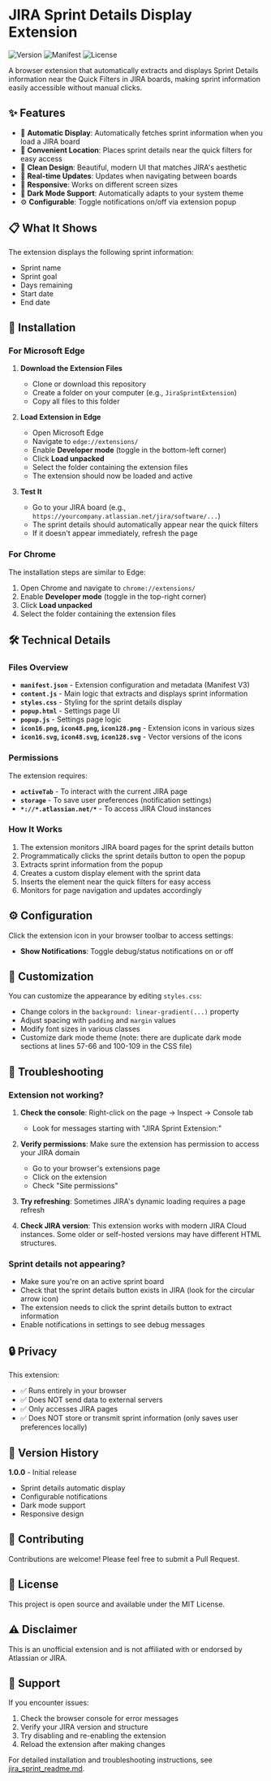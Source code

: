# JIRA Sprint Details Display Extension

![Version](https://img.shields.io/badge/version-1.0.0-blue)
![Manifest](https://img.shields.io/badge/manifest-v3-green)
![License](https://img.shields.io/badge/license-MIT-orange)

A browser extension that automatically extracts and displays Sprint Details information near the Quick Filters in JIRA boards, making sprint information easily accessible without manual clicks.

## ✨ Features

- 🚀 **Automatic Display**: Automatically fetches sprint information when you load a JIRA board
- 📍 **Convenient Location**: Places sprint details near the quick filters for easy access
- 🎨 **Clean Design**: Beautiful, modern UI that matches JIRA's aesthetic
- 🔄 **Real-time Updates**: Updates when navigating between boards
- 📱 **Responsive**: Works on different screen sizes
- 🌙 **Dark Mode Support**: Automatically adapts to your system theme
- ⚙️ **Configurable**: Toggle notifications on/off via extension popup

## 📋 What It Shows

The extension displays the following sprint information:

- Sprint name
- Sprint goal
- Days remaining
- Start date
- End date

## 🚀 Installation

### For Microsoft Edge

1. **Download the Extension Files**
   - Clone or download this repository
   - Create a folder on your computer (e.g., `JiraSprintExtension`)
   - Copy all files to this folder

2. **Load Extension in Edge**
   - Open Microsoft Edge
   - Navigate to `edge://extensions/`
   - Enable **Developer mode** (toggle in the bottom-left corner)
   - Click **Load unpacked**
   - Select the folder containing the extension files
   - The extension should now be loaded and active

3. **Test It**
   - Go to your JIRA board (e.g., `https://yourcompany.atlassian.net/jira/software/...`)
   - The sprint details should automatically appear near the quick filters
   - If it doesn't appear immediately, refresh the page

### For Chrome

The installation steps are similar to Edge:

1. Open Chrome and navigate to `chrome://extensions/`
2. Enable **Developer mode** (toggle in the top-right corner)
3. Click **Load unpacked**
4. Select the folder containing the extension files

## 🛠️ Technical Details

### Files Overview

- **`manifest.json`** - Extension configuration and metadata (Manifest V3)
- **`content.js`** - Main logic that extracts and displays sprint information
- **`styles.css`** - Styling for the sprint details display
- **`popup.html`** - Settings page UI
- **`popup.js`** - Settings page logic
- **`icon16.png`, `icon48.png`, `icon128.png`** - Extension icons in various sizes
- **`icon16.svg`, `icon48.svg`, `icon128.svg`** - Vector versions of the icons

### Permissions

The extension requires:
- **`activeTab`** - To interact with the current JIRA page
- **`storage`** - To save user preferences (notification settings)
- **`*://*.atlassian.net/*`** - To access JIRA Cloud instances

### How It Works

1. The extension monitors JIRA board pages for the sprint details button
2. Programmatically clicks the sprint details button to open the popup
3. Extracts sprint information from the popup
4. Creates a custom display element with the sprint data
5. Inserts the element near the quick filters for easy access
6. Monitors for page navigation and updates accordingly

## ⚙️ Configuration

Click the extension icon in your browser toolbar to access settings:

- **Show Notifications**: Toggle debug/status notifications on or off

## 🎨 Customization

You can customize the appearance by editing `styles.css`:

- Change colors in the `background: linear-gradient(...)` property
- Adjust spacing with `padding` and `margin` values
- Modify font sizes in various classes
- Customize dark mode theme (note: there are duplicate dark mode sections at lines 57-66 and 100-109 in the CSS file)

## 🐛 Troubleshooting

### Extension not working?

1. **Check the console**: Right-click on the page → Inspect → Console tab
   - Look for messages starting with "JIRA Sprint Extension:"

2. **Verify permissions**: Make sure the extension has permission to access your JIRA domain
   - Go to your browser's extensions page
   - Click on the extension
   - Check "Site permissions"

3. **Try refreshing**: Sometimes JIRA's dynamic loading requires a page refresh

4. **Check JIRA version**: This extension works with modern JIRA Cloud instances. Some older or self-hosted versions may have different HTML structures.

### Sprint details not appearing?

- Make sure you're on an active sprint board
- Check that the sprint details button exists in JIRA (look for the circular arrow icon)
- The extension needs to click the sprint details button to extract information
- Enable notifications in settings to see debug messages

## 🔒 Privacy

This extension:
- ✅ Runs entirely in your browser
- ✅ Does NOT send data to external servers
- ✅ Only accesses JIRA pages
- ✅ Does NOT store or transmit sprint information (only saves user preferences locally)

## 📝 Version History

**1.0.0** - Initial release
- Sprint details automatic display
- Configurable notifications
- Dark mode support
- Responsive design

## 🤝 Contributing

Contributions are welcome! Please feel free to submit a Pull Request.

## 📄 License

This project is open source and available under the MIT License.

## ⚠️ Disclaimer

This is an unofficial extension and is not affiliated with or endorsed by Atlassian or JIRA.

## 🙋 Support

If you encounter issues:

1. Check the browser console for error messages
2. Verify your JIRA version and structure
3. Try disabling and re-enabling the extension
4. Reload the extension after making changes

For detailed installation and troubleshooting instructions, see [jira_sprint_readme.md](jira_sprint_readme.md).
